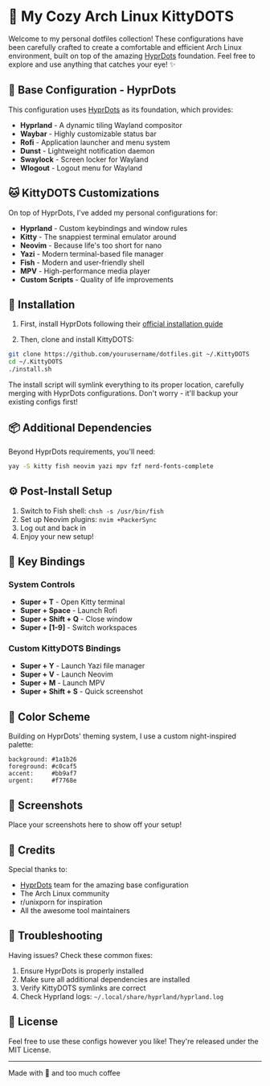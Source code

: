 # 🌟 My Cozy Arch Linux KittyDOTS

Welcome to my personal dotfiles collection! These configurations have been carefully crafted to create a comfortable and efficient Arch Linux environment, built on top of the amazing [HyprDots](https://github.com/prasanthrangan/hyprdots) foundation. Feel free to explore and use anything that catches your eye! ✨

## 🎨 Base Configuration - HyprDots

This configuration uses [HyprDots](https://github.com/prasanthrangan/hyprdots) as its foundation, which provides:

- **Hyprland** - A dynamic tiling Wayland compositor
- **Waybar** - Highly customizable status bar
- **Rofi** - Application launcher and menu system
- **Dunst** - Lightweight notification daemon
- **Swaylock** - Screen locker for Wayland
- **Wlogout** - Logout menu for Wayland

## 🐱 KittyDOTS Customizations

On top of HyprDots, I've added my personal configurations for:

- **Hyprland** - Custom keybindings and window rules
- **Kitty** - The snappiest terminal emulator around
- **Neovim** - Because life's too short for nano
- **Yazi** - Modern terminal-based file manager
- **Fish** - Modern and user-friendly shell
- **MPV** - High-performance media player
- **Custom Scripts** - Quality of life improvements

## 🚀 Installation

1. First, install HyprDots following their [official installation guide](https://github.com/prasanthrangan/hyprdots#installation)

2. Then, clone and install KittyDOTS:

```bash
git clone https://github.com/yourusername/dotfiles.git ~/.KittyDOTS
cd ~/.KittyDOTS
./install.sh
```

The install script will symlink everything to its proper location, carefully merging with HyprDots configurations. Don't worry - it'll backup your existing configs first!

## 📦 Additional Dependencies

Beyond HyprDots requirements, you'll need:

```bash
yay -S kitty fish neovim yazi mpv fzf nerd-fonts-complete
```

## ⚙️ Post-Install Setup

1. Switch to Fish shell: `chsh -s /usr/bin/fish`
2. Set up Neovim plugins: `nvim +PackerSync`
3. Log out and back in
4. Enjoy your new setup!

## 🎵 Key Bindings

### System Controls

- **Super + T** - Open Kitty terminal
- **Super + Space** - Launch Rofi
- **Super + Shift + Q** - Close window
- **Super + [1-9]** - Switch workspaces

### Custom KittyDOTS Bindings

- **Super + Y** - Launch Yazi file manager
- **Super + V** - Launch Neovim
- **Super + M** - Launch MPV
- **Super + Shift + S** - Quick screenshot

## 🌈 Color Scheme

Building on HyprDots' theming system, I use a custom night-inspired palette:

```
background: #1a1b26
foreground: #c0caf5
accent:     #bb9af7
urgent:     #f7768e
```

## 📸 Screenshots

Place your screenshots here to show off your setup!

## 💝 Credits

Special thanks to:

- [HyprDots](https://github.com/prasanthrangan/hyprdots) team for the amazing base configuration
- The Arch Linux community
- r/unixporn for inspiration
- All the awesome tool maintainers

## 🔧 Troubleshooting

Having issues? Check these common fixes:

1. Ensure HyprDots is properly installed
2. Make sure all additional dependencies are installed
3. Verify KittyDOTS symlinks are correct
4. Check Hyprland logs: `~/.local/share/hyprland/hyprland.log`

## 📝 License

Feel free to use these configs however you like! They're released under the MIT License.

---

Made with 💜 and too much coffee
